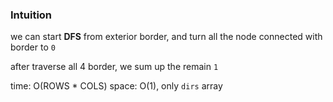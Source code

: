 ### Intuition

we can start **DFS** from exterior border, and turn all the node connected with border to `0`

after traverse all 4 border, we sum up the remain `1`

time: O(ROWS * COLS)
space: O(1), only `dirs` array